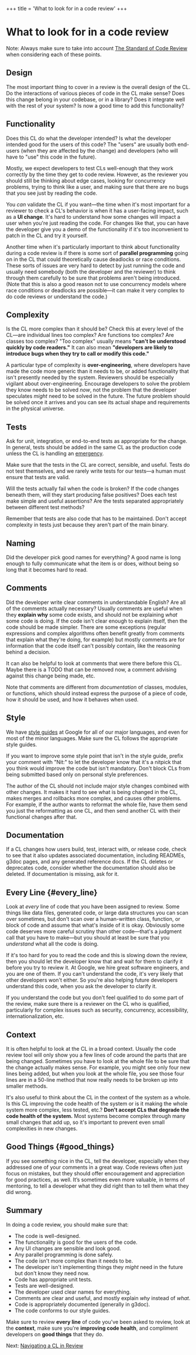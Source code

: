 +++
title = 'What to look for in a code review'
+++
# What to look for in a code review



Note: Always make sure to take into account
[The Standard of Code Review](standard.md) when considering each of these
points.

## Design

The most important thing to cover in a review is the overall design of the CL.
Do the interactions of various pieces of code in the CL make sense? Does this
change belong in your codebase, or in a library? Does it integrate well with the
rest of your system? Is now a good time to add this functionality?

## Functionality

Does this CL do what the developer intended? Is what the developer intended good
for the users of this code? The "users" are usually both end-users (when they
are affected by the change) and developers (who will have to "use" this code in
the future).

Mostly, we expect developers to test CLs well-enough that they work correctly by
the time they get to code review. However, as the reviewer you should still be
thinking about edge cases, looking for concurrency problems, trying to think
like a user, and making sure that there are no bugs that you see just by reading
the code.

You *can* validate the CL if you want—the time when it's most important for a
reviewer to check a CL's behavior is when it has a user-facing impact, such as a
**UI change**. It's hard to understand how some changes will impact a user when
you're just reading the code. For changes like that, you can have the developer
give you a demo of the functionality if it's too inconvenient to patch in the CL
and try it yourself.

Another time when it's particularly important to think about functionality
during a code review is if there is some sort of **parallel programming** going
on in the CL that could theoretically cause deadlocks or race conditions. These
sorts of issues are very hard to detect by just running the code and usually
need somebody (both the developer and the reviewer) to think through them
carefully to be sure that problems aren't being introduced. (Note that this is
also a good reason not to use concurrency models where race conditions or
deadlocks are possible—it can make it very complex to do code reviews or
understand the code.)

## Complexity

Is the CL more complex than it should be? Check this at every level of the
CL—are individual lines too complex? Are functions too complex? Are classes too
complex? "Too complex" usually means **"can't be understood quickly by code
readers."** It can also mean **"developers are likely to introduce bugs when
they try to call or modify this code."**

A particular type of complexity is **over-engineering**, where developers have
made the code more generic than it needs to be, or added functionality that
isn't presently needed by the system. Reviewers should be especially vigilant
about over-engineering. Encourage developers to solve the problem they know
needs to be solved *now*, not the problem that the developer speculates *might*
need to be solved in the future. The future problem should be solved once it
arrives and you can see its actual shape and requirements in the physical
universe.

## Tests

Ask for unit, integration, or end-to-end
tests as appropriate for the change. In general, tests should be added in the
same CL as the production code unless the CL is handling an
[emergency](../emergencies.md).

Make sure that the tests in the CL are correct, sensible, and useful. Tests do
not test themselves, and we rarely write tests for our tests—a human must ensure
that tests are valid.

Will the tests actually fail when the code is broken? If the code changes
beneath them, will they start producing false positives? Does each test make
simple and useful assertions? Are the tests separated appropriately between
different test methods?

Remember that tests are also code that has to be maintained. Don't accept
complexity in tests just because they aren't part of the main binary.

## Naming

Did the developer pick good names for everything? A good name is long enough to
fully communicate what the item is or does, without being so long that it
becomes hard to read.

## Comments

Did the developer write clear comments in understandable English? Are all of the
comments actually necessary? Usually comments are useful when they **explain
why** some code exists, and should not be explaining *what* some code is doing.
If the code isn't clear enough to explain itself, then the code should be made
simpler. There are some exceptions (regular expressions and complex algorithms
often benefit greatly from comments that explain what they're doing, for
example) but mostly comments are for information that the code itself can't
possibly contain, like the reasoning behind a decision.

It can also be helpful to look at comments that were there before this CL. Maybe
there is a TODO that can be removed now, a comment advising against this change
being made, etc.

Note that comments are different from *documentation* of classes, modules, or
functions, which should instead express the purpose of a piece of code, how it
should be used, and how it behaves when used.

## Style

We have [style guides](http://google.github.io/styleguide/) at Google for all
of our major languages, and even for most of the minor languages. Make sure the
CL follows the appropriate style guides.

If you want to improve some style point that isn't in the style guide, prefix
your comment with "Nit:" to let the developer know that it's a nitpick that you
think would improve the code but isn't mandatory. Don't block CLs from being
submitted based only on personal style preferences.

The author of the CL should not include major style changes combined with other
changes. It makes it hard to see what is being changed in the CL, makes merges
and rollbacks more complex, and causes other problems. For example, if the
author wants to reformat the whole file, have them send you just the
reformatting as one CL, and then send another CL with their functional changes
after that.

## Documentation

If a CL changes how users build, test, interact with, or release code, check to
see that it also updates associated documentation, including
READMEs, g3doc pages, and any generated
reference docs. If the CL deletes or deprecates code, consider whether the
documentation should also be deleted.
If documentation is
missing, ask for it.

## Every Line {#every_line}

Look at *every* line of code that you have been assigned to review. Some things
like data files, generated code, or large data structures you can scan over
sometimes, but don't scan over a human-written class, function, or block of code
and assume that what's inside of it is okay. Obviously some code deserves more
careful scrutiny than other code&mdash;that's a judgment call that you have to
make&mdash;but you should at least be sure that you *understand* what all the
code is doing.

If it's too hard for you to read the code and this is slowing down the review,
then you should let the developer know that
and wait for them to clarify it before you try to review it. At Google, we hire
great software engineers, and you are one of them. If you can't understand the
code, it's very likely that other developers won't either. So you're also
helping future developers understand this code, when you ask the developer to
clarify it.

If you understand the code but you don't feel qualified to do some part of the
review, make sure there is a reviewer on the CL who is qualified, particularly
for complex issues such as security, concurrency, accessibility,
internationalization, etc.

## Context

It is often helpful to look at the CL in a broad context. Usually the code
review tool will only show you a few lines of code around the parts that are
being changed. Sometimes you have to look at the whole file to be sure that the
change actually makes sense. For example, you might see only four new lines
being added, but when you look at the whole file, you see those four lines are
in a 50-line method that now really needs to be broken up into smaller methods.

It's also useful to think about the CL in the context of the system as a whole.
Is this CL improving the code health of the system or is it making the whole
system more complex, less tested, etc.? **Don't accept CLs that degrade the code
health of the system.** Most systems become complex through many small changes
that add up, so it's important to prevent even small complexities in new
changes.

## Good Things {#good_things}

If you see something nice in the CL, tell the developer, especially when they
addressed one of your comments in a great way. Code reviews often just focus on
mistakes, but they should offer encouragement and appreciation for good
practices, as well. It’s sometimes even more valuable, in terms of mentoring, to
tell a developer what they did right than to tell them what they did wrong.

## Summary

In doing a code review, you should make sure that:

-   The code is well-designed.
-   The functionality is good for the users of the code.
-   Any UI changes are sensible and look good.
-   Any parallel programming is done safely.
-   The code isn't more complex than it needs to be.
-   The developer isn't implementing things they *might* need in the future but
    don't know they need now.
-   Code has appropriate unit tests.
-   Tests are well-designed.
-   The developer used clear names for everything.
-   Comments are clear and useful, and mostly explain *why* instead of *what*.
-   Code is appropriately documented (generally in g3doc).
-   The code conforms to our style guides.

Make sure to review **every line** of code you've been asked to review, look at
the **context**, make sure you're **improving code health**, and compliment
developers on **good things** that they do.

Next: [Navigating a CL in Review](navigate.md)
